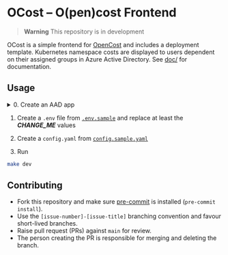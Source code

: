 # OCost – O(pen)cost Frontend
> **Warning**
> This repository is in development

OCost is a simple frontend for [OpenCost](https://github.com/opencost/opencost)
and includes a deployment template. Kubernetes namespace costs are displayed to
users dependent on their assigned groups in Azure Active Directory. See [doc/](./doc)
for documentation.

## Usage
<details>
  <summary>0. Create an AAD app</summary>

  You **must** have sufficient permissions on Azure active directory to perform these steps.

  0.0. Go to https://portal.azure.com

  0.1. Navigate to `Azure Active Directory` then `App registrations`

  0.2. Click `New registration` and fill in the required fields. The redirect URL will be the apps root URL appended with `/oauth2/callback` e.g. `https://cost.example.com:443/oauth2/callback`

  0.3. On the create applications navigate to `API permissions` and add a Microsoft Graph permission for `Group.ReadAll`

  0.4 Click `Grant admin consent for TENANT`

  0.5 Create a secret by navigating to `Certificates & secrets` and clicking `New client secret`

  0.6 Paste the secret into the `.env` file created from `.env.sample`

  0.7 Find the application ID from the `Overview` pane of the application

  0.8 Add the groups claim to the returned token in the `Token configuration` pane by selecting `Security Groups` then add

</details>

1. Create a `.env` file from [`.env.sample`](./.env.sample) and replace at least the *__CHANGE_ME__* values

2. Create a `config.yaml` from [`config.sample.yaml`](./config.sample.yaml)

3. Run
```bash
make dev
```


## Contributing

- Fork this repository and make sure [pre-commit](https://pre-commit.com/index.html) is installed (`pre-commit install`).
- Use the `[issue-number]-[issue-title]` branching convention and favour short-lived branches.
- Raise pull request (PRs) against `main` for review.
- The person creating the PR is responsible for merging and deleting the branch.
